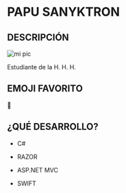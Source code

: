 # PAPU SANYKTRON

## DESCRIPCIÓN
![mi pic](https://avatars1.githubusercontent.com/u/18546916?s=400&u=27dff4a0ddf57c73f450187d0ccef3e84e21a8ff&v=4)


Estudiante de la H. H. H. 
## EMOJI FAVORITO

:bear:

## ¿QUÉ DESARROLLO?

- C#

- RAZOR

- ASP.NET MVC

- SWIFT

